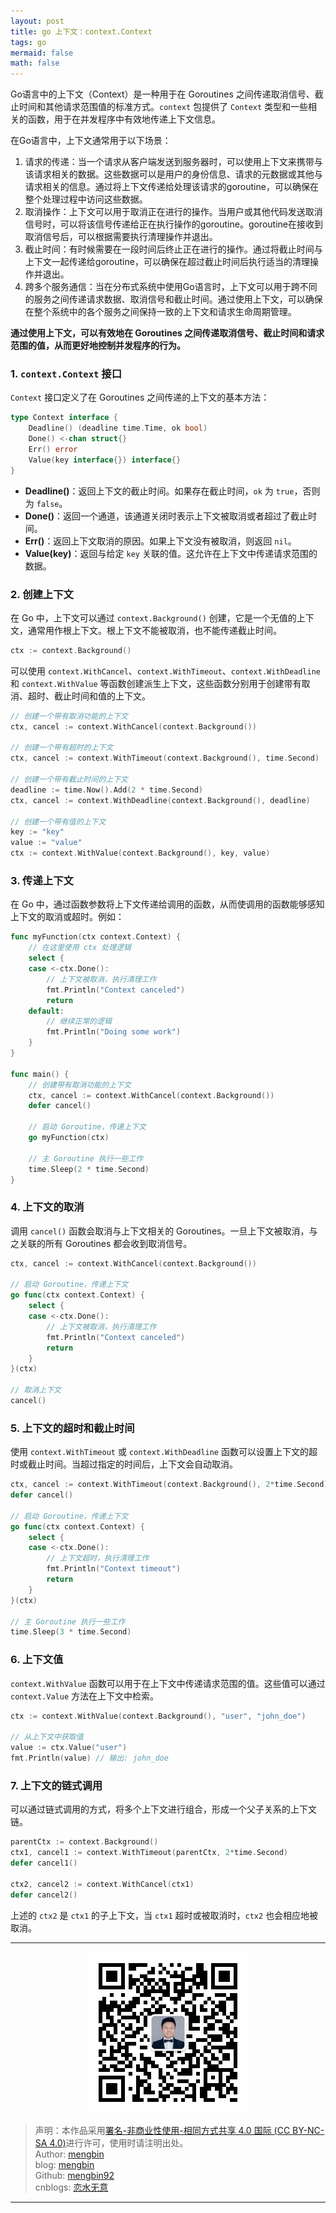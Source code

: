 ```yaml
---
layout: post
title: go 上下文：context.Context
tags: go
mermaid: false
math: false
---  
```


Go语言中的上下文（Context）是一种用于在 Goroutines 之间传递取消信号、截止时间和其他请求范围值的标准方式。`context` 包提供了 `Context` 类型和一些相关的函数，用于在并发程序中有效地传递上下文信息。

在Go语言中，上下文通常用于以下场景：

1. 请求的传递：当一个请求从客户端发送到服务器时，可以使用上下文来携带与该请求相关的数据。这些数据可以是用户的身份信息、请求的元数据或其他与请求相关的信息。通过将上下文传递给处理该请求的goroutine，可以确保在整个处理过程中访问这些数据。
2. 取消操作：上下文可以用于取消正在进行的操作。当用户或其他代码发送取消信号时，可以将该信号传递给正在执行操作的goroutine。goroutine在接收到取消信号后，可以根据需要执行清理操作并退出。
3. 截止时间：有时候需要在一段时间后终止正在进行的操作。通过将截止时间与上下文一起传递给goroutine，可以确保在超过截止时间后执行适当的清理操作并退出。
4. 跨多个服务通信：当在分布式系统中使用Go语言时，上下文可以用于跨不同的服务之间传递请求数据、取消信号和截止时间。通过使用上下文，可以确保在整个系统中的各个服务之间保持一致的上下文和请求生命周期管理。

**通过使用上下文，可以有效地在 Goroutines 之间传递取消信号、截止时间和请求范围的值，从而更好地控制并发程序的行为。**

### 1. `context.Context` 接口

`Context` 接口定义了在 Goroutines 之间传递的上下文的基本方法：

```go
type Context interface {
    Deadline() (deadline time.Time, ok bool)
    Done() <-chan struct{}
    Err() error
    Value(key interface{}) interface{}
}
```

- **Deadline()**：返回上下文的截止时间。如果存在截止时间，`ok` 为 `true`，否则为 `false`。
- **Done()**：返回一个通道，该通道关闭时表示上下文被取消或者超过了截止时间。
- **Err()**：返回上下文取消的原因。如果上下文没有被取消，则返回 `nil`。
- **Value(key)**：返回与给定 `key` 关联的值。这允许在上下文中传递请求范围的数据。

### 2. 创建上下文

在 Go 中，上下文可以通过 `context.Background()` 创建，它是一个无值的上下文，通常用作根上下文。根上下文不能被取消，也不能传递截止时间。

```go
ctx := context.Background()
```

可以使用 `context.WithCancel`、`context.WithTimeout`、`context.WithDeadline` 和 `context.WithValue` 等函数创建派生上下文，这些函数分别用于创建带有取消、超时、截止时间和值的上下文。

```go
// 创建一个带有取消功能的上下文
ctx, cancel := context.WithCancel(context.Background())

// 创建一个带有超时的上下文
ctx, cancel := context.WithTimeout(context.Background(), time.Second)

// 创建一个带有截止时间的上下文
deadline := time.Now().Add(2 * time.Second)
ctx, cancel := context.WithDeadline(context.Background(), deadline)

// 创建一个带有值的上下文
key := "key"
value := "value"
ctx := context.WithValue(context.Background(), key, value)
```

### 3. 传递上下文

在 Go 中，通过函数参数将上下文传递给调用的函数，从而使调用的函数能够感知上下文的取消或超时。例如：

```go
func myFunction(ctx context.Context) {
    // 在这里使用 ctx 处理逻辑
    select {
    case <-ctx.Done():
        // 上下文被取消，执行清理工作
        fmt.Println("Context canceled")
        return
    default:
        // 继续正常的逻辑
        fmt.Println("Doing some work")
    }
}

func main() {
    // 创建带有取消功能的上下文
    ctx, cancel := context.WithCancel(context.Background())
    defer cancel()

    // 启动 Goroutine，传递上下文
    go myFunction(ctx)

    // 主 Goroutine 执行一些工作
    time.Sleep(2 * time.Second)
}
```

### 4. 上下文的取消

调用 `cancel()` 函数会取消与上下文相关的 Goroutines。一旦上下文被取消，与之关联的所有 Goroutines 都会收到取消信号。

```go
ctx, cancel := context.WithCancel(context.Background())

// 启动 Goroutine，传递上下文
go func(ctx context.Context) {
    select {
    case <-ctx.Done():
        // 上下文被取消，执行清理工作
        fmt.Println("Context canceled")
        return
    }
}(ctx)

// 取消上下文
cancel()
```

### 5. 上下文的超时和截止时间

使用 `context.WithTimeout` 或 `context.WithDeadline` 函数可以设置上下文的超时或截止时间。当超过指定的时间后，上下文会自动取消。

```go
ctx, cancel := context.WithTimeout(context.Background(), 2*time.Second)
defer cancel()

// 启动 Goroutine，传递上下文
go func(ctx context.Context) {
    select {
    case <-ctx.Done():
        // 上下文超时，执行清理工作
        fmt.Println("Context timeout")
        return
    }
}(ctx)

// 主 Goroutine 执行一些工作
time.Sleep(3 * time.Second)
```

### 6. 上下文值

`context.WithValue` 函数可以用于在上下文中传递请求范围的值。这些值可以通过 `context.Value` 方法在上下文中检索。

```go
ctx := context.WithValue(context.Background(), "user", "john_doe")

// 从上下文中获取值
value := ctx.Value("user")
fmt.Println(value) // 输出: john_doe
```

### 7. 上下文的链式调用

可以通过链式调用的方式，将多个上下文进行组合，形成一个父子关系的上下文链。

```go
parentCtx := context.Background()
ctx1, cancel1 := context.WithTimeout(parentCtx, 2*time.Second)
defer cancel1()

ctx2, cancel2 := context.WithCancel(ctx1)
defer cancel2()
```

上述的 `ctx2` 是 `ctx1` 的子上下文，当 `ctx1` 超时或被取消时，`ctx2` 也会相应地被取消。

---

<div align="center">
  <img src="../img/qrcode_wechat.jpg" alt="孟斯特">
</div>

> 声明：本作品采用[署名-非商业性使用-相同方式共享 4.0 国际 (CC BY-NC-SA 4.0)](https://creativecommons.org/licenses/by-nc-sa/4.0/deed.zh)进行许可，使用时请注明出处。  
> Author: [mengbin](mengbin1992@outlook.com)  
> blog: [mengbin](https://mengbin.top)  
> Github: [mengbin92](https://mengbin92.github.io/)  
> cnblogs: [恋水无意](https://www.cnblogs.com/lianshuiwuyi/)  

---
